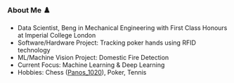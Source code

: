 ### About Me ♟️

- Data Scientist, Beng in Mechanical Engineering with First Class Honours at Imperial College London
- Software/Hardware Project: Tracking poker hands using RFID technology
- ML/Machine Vision Project: Domestic Fire Detection
- Current Focus: Machine Learning & Deep Learning
- Hobbies: Chess ([Panos_1020]([URLhttps://www.chess.com/member/panos_1020])), Poker, Tennis
